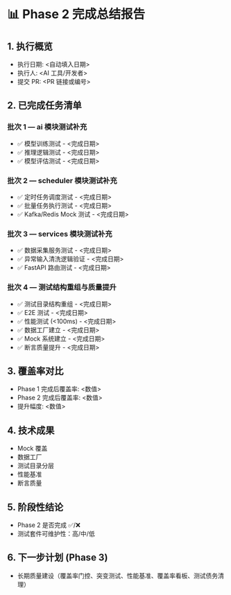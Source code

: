 # 📊 Phase 2 完成总结报告

## 1. 执行概览
- 执行日期: <自动填入日期>
- 执行人: <AI 工具/开发者>
- 提交 PR: <PR 链接或编号>

## 2. 已完成任务清单
### 批次 1 — ai 模块测试补充
- ✅ 模型训练测试 - <完成日期>
- ✅ 推理逻辑测试 - <完成日期>
- ✅ 模型评估测试 - <完成日期>

### 批次 2 — scheduler 模块测试补充
- ✅ 定时任务调度测试 - <完成日期>
- ✅ 批量任务执行测试 - <完成日期>
- ✅ Kafka/Redis Mock 测试 - <完成日期>

### 批次 3 — services 模块测试补充
- ✅ 数据采集服务测试 - <完成日期>
- ✅ 异常输入清洗逻辑验证 - <完成日期>
- ✅ FastAPI 路由测试 - <完成日期>

### 批次 4 — 测试结构重组与质量提升
- ✅ 测试目录结构重组 - <完成日期>
- ✅ E2E 测试 - <完成日期>
- ✅ 性能测试 (<100ms) - <完成日期>
- ✅ 数据工厂建立 - <完成日期>
- ✅ Mock 系统建立 - <完成日期>
- ✅ 断言质量提升 - <完成日期>

## 3. 覆盖率对比
- Phase 1 完成后覆盖率: <数值>
- Phase 2 完成后覆盖率: <数值>
- 提升幅度: <数值>

## 4. 技术成果
- Mock 覆盖
- 数据工厂
- 测试目录分层
- 性能基准
- 断言质量

## 5. 阶段性结论
- Phase 2 是否完成 ✅/❌
- 测试套件可维护性：高/中/低

## 6. 下一步计划 (Phase 3)
- 长期质量建设（覆盖率门控、突变测试、性能基准、覆盖率看板、测试债务清理）